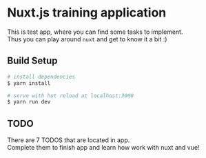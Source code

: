 # Nuxt.js training application

This is test app, where you can find some tasks to implement.\
Thus you can play around `nuxt` and get to know it a bit :)

## Build Setup

``` bash
# install dependencies
$ yarn install

# serve with hot reload at localhost:3000
$ yarn run dev
```

## TODO
There are 7 TODOS that are located in app.\
Complete them to finish app and learn how work with nuxt and vue!
